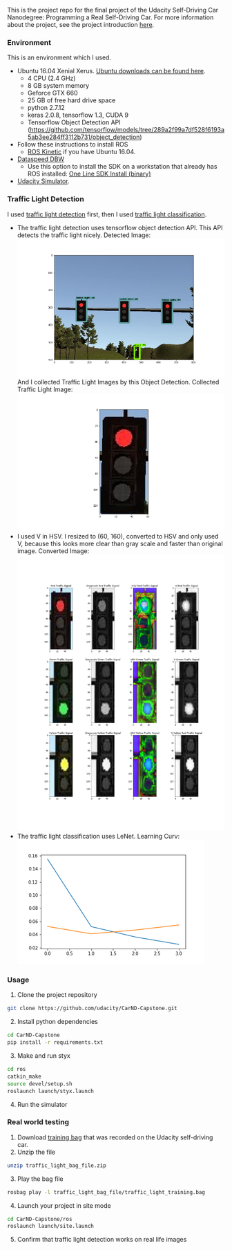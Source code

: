 This is the project repo for the final project of the Udacity Self-Driving Car Nanodegree: Programming a Real Self-Driving Car. For more information about the project, see the project introduction [here](https://classroom.udacity.com/nanodegrees/nd013/parts/6047fe34-d93c-4f50-8336-b70ef10cb4b2/modules/e1a23b06-329a-4684-a717-ad476f0d8dff/lessons/462c933d-9f24-42d3-8bdc-a08a5fc866e4/concepts/5ab4b122-83e6-436d-850f-9f4d26627fd9).

### Environment
This is an environment which I used.
* Ubuntu 16.04 Xenial Xerus. [Ubuntu downloads can be found here](https://www.ubuntu.com/download/desktop).
  * 4 CPU (2.4 GHz)
  * 8 GB system memory
  * Geforce GTX 660
  * 25 GB of free hard drive space
  * python 2.7.12
  * keras 2.0.8, tensorflow 1.3, CUDA 9
  * Tensorflow Object Detection API (https://github.com/tensorflow/models/tree/289a2f99a7df528f6193a5ab3ee284ff3112b731/object_detection)
* Follow these instructions to install ROS
  * [ROS Kinetic](http://wiki.ros.org/kinetic/Installation/Ubuntu) if you have Ubuntu 16.04.
* [Dataspeed DBW](https://bitbucket.org/DataspeedInc/dbw_mkz_ros)
  * Use this option to install the SDK on a workstation that already has ROS installed: [One Line SDK Install (binary)](https://bitbucket.org/DataspeedInc/dbw_mkz_ros/src/81e63fcc335d7b64139d7482017d6a97b405e250/ROS_SETUP.md?fileviewer=file-view-default)
* [Udacity Simulator](https://github.com/udacity/CarND-Capstone/releases).

### Traffic Light Detection
I used [traffic light detection](https://github.com/FYamazaki/CarND-Capstone/blob/master/ros/src/tl_detector/light_classification/tl_classifier.py) first, then I used [traffic light classification](https://github.com/FYamazaki/CarND-Capstone/blob/master/ros/src/tl_detector/light_classification/tl_classifier.py).
* The traffic light detection uses tensorflow object detection API.
This API detects the traffic light nicely.
Detected Image: 
![alt text](https://github.com/FYamazaki/CarND-Capstone/blob/master/pictures/original_image.png "Original Image and Detected Box")
And I collected Traffic Light Images by this Object Detection.
Collected Traffic Light Image:![alt text](https://github.com/FYamazaki/CarND-Capstone/blob/master/pictures/only_traffic_signal.png "Detected Traffic Light")
* I used V in HSV.
I resized to (60, 160), converted to HSV and only used V, because this looks more clear than gray scale and faster than original image.
Converted Image:![alt text](https://github.com/FYamazaki/CarND-Capstone/blob/master/pictures/traffic_signal.png "Converted Image")
* The traffic light classification uses LeNet.
Learning Curv:![alt text](https://github.com/FYamazaki/CarND-Capstone/blob/master/pictures/learning_curvV0203.png "Learning Curv")
### Usage

1. Clone the project repository
```bash
git clone https://github.com/udacity/CarND-Capstone.git
```

2. Install python dependencies
```bash
cd CarND-Capstone
pip install -r requirements.txt
```
3. Make and run styx
```bash
cd ros
catkin_make
source devel/setup.sh
roslaunch launch/styx.launch
```
4. Run the simulator

### Real world testing
1. Download [training bag](https://s3-us-west-1.amazonaws.com/udacity-selfdrivingcar/traffic_light_bag_file.zip) that was recorded on the Udacity self-driving car.
2. Unzip the file
```bash
unzip traffic_light_bag_file.zip
```
3. Play the bag file
```bash
rosbag play -l traffic_light_bag_file/traffic_light_training.bag
```
4. Launch your project in site mode
```bash
cd CarND-Capstone/ros
roslaunch launch/site.launch
```
5. Confirm that traffic light detection works on real life images
